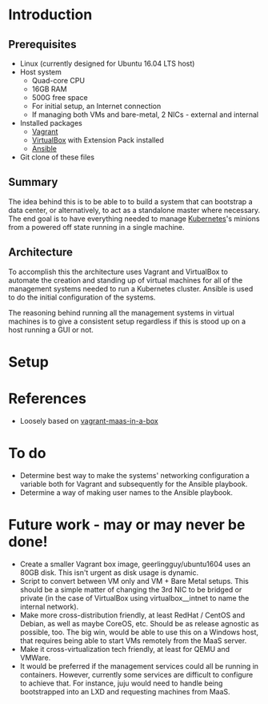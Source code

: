 # Introduction

## Prerequisites

+ Linux (currently designed for Ubuntu 16.04 LTS host)
+ Host system
  + Quad-core CPU
  + 16GB RAM
  + 500G free space
  + For initial setup, an Internet connection
  + If managing both VMs and bare-metal, 2 NICs - external and internal
+ Installed packages
  + [Vagrant](https://vagrantup.com)
  + [VirtualBox](https://virtualbox.org/) with Extension Pack installed
  + [Ansible](https://www.ansible.com/)
+ Git clone of these files

## Summary

The idea behind this is to be able to to build a system that can bootstrap a
data center, or alternatively, to act as a standalone master where necessary.
The end goal is to have everything needed to manage
[Kubernetes](https://kubernetes.io)'s minions from a powered off state running
in a single machine.

## Architecture

To accomplish this the architecture uses Vagrant and VirtualBox to automate the
creation and standing up of virtual machines for all of the management systems
needed to run a Kubernetes cluster. Ansible is used to do the initial
configuration of the systems.

The reasoning behind running all the management systems in virtual machines is
to give a consistent setup regardless if this is stood up on a host running a
GUI or not.

# Setup

# References

+ Loosely based on
  [vagrant-maas-in-a-box](https://github.com/battlemidget/vagrant-maas-in-a-box)

# To do

+ Determine best way to make the systems' networking configuration a variable
  both for Vagrant and subsequently for the Ansible playbook.
+ Determine a way of making user names to the Ansible playbook.

# Future work - may or may never be done!

+ Create a smaller Vagrant box image, geerlingguy/ubuntu1604 uses an 80GB disk.
  This isn't urgent as disk usage is  dynamic.
+ Script to convert between VM only and VM + Bare Metal setups. This should be a
  simple matter of changing the 3rd NIC to be bridged or private (in the
  case of VirtualBox using virtualbox__intnet to name the internal network).
+ Make more cross-distribution friendly, at least RedHat / CentOS and Debian,
  as well as maybe CoreOS, etc. Should be as release agnostic as possible,
  too. The big win, would be able to use this on a Windows host, that requires
  being able to start VMs remotely from the MaaS server.
+ Make it cross-virtualization tech friendly, at least for QEMU and VMWare.
+ It would be preferred if the management services could all be running in
  containers. However, currently some services are difficult to configure to
  achieve that. For instance, juju would need to handle being bootstrapped into
  an LXD and requesting machines from MaaS.
